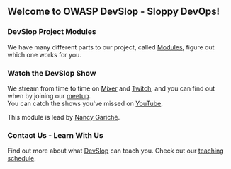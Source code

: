 ## Welcome to OWASP DevSlop - Sloppy DevOps!


### DevSlop Project Modules

We have many different parts to our project, called [Modules](pages/modules.md), figure out which one works for you.

### Watch the DevSlop Show

We stream from time to time on [Mixer](https://aka.ms/DevSlop-Mixer) and [Twitch](https://aka.ms/DevSlopTwitch), and you can find out when by joining our [meetup](https://www.meetup.com/OWASP-DevSlop-Project).  
You can catch the shows you've missed on [YouTube](https://aka.ms/DevSlopShow).

This module is lead by [Nancy Gariché](pages/team.md#nancy-gariché).

### Contact Us - Learn With Us

Find out more about what [DevSlop](pages/contact.md) can teach you. Check out our [teaching schedule](pages/schedule.md).
